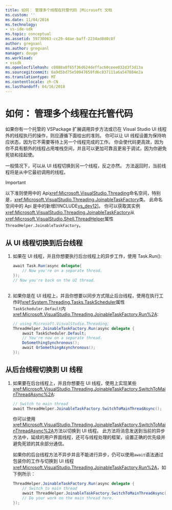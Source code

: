 ```yaml
---
title: 如何： 管理多个线程在托管代码 |Microsoft 文档
ms.custom: ''
ms.date: 11/04/2016
ms.technology:
- vs-ide-sdk
ms.topic: conceptual
ms.assetid: 59730063-cc29-4dae-baff-2234ad8d0c8f
author: gregvanl
ms.author: gregvanl
manager: douge
ms.workload:
- vssdk
ms.openlocfilehash: c0888a0f65f36d624deffac60ceee032d3f3d13a
ms.sourcegitcommit: 6a9d5bd75e50947659fd6c837111a6a547884e2a
ms.translationtype: MT
ms.contentlocale: zh-CN
ms.lasthandoff: 04/16/2018
---
```

# <a name="how-to-managing-multiple-threads-in-managed-code"></a>如何： 管理多个线程在托管代码
如果你有一个托管的 VSPackage 扩展调用异步方法或已在 Visual Studio UI 线程外的线程执行的操作，则应遵循下面给出的准则。 你可以让 UI 线程设置为保持响应状态，因为它不需要等待上另一个线程完成的工作。 你会使代码更高效，因为你不具有额外的线程占用堆栈空间，并且可以更加可靠且更易于调试，因为你避免死锁和挂起使。  
  
 一般情况下，可以从 UI 线程切换到另一个线程，反之亦然。 方法返回时，当前线程将是从中它最初调用的线程。  
  
> [!IMPORTANT]
>  以下准则使用中的 Api<xref:Microsoft.VisualStudio.Threading>命名空间，特别是，<xref:Microsoft.VisualStudio.Threading.JoinableTaskFactory>类。 此命名空间中的 Api 是中的新增[!INCLUDE[vs_dev12](../extensibility/includes/vs_dev12_md.md)]。 你可以获取其实例<xref:Microsoft.VisualStudio.Threading.JoinableTaskFactory>从<xref:Microsoft.VisualStudio.Shell.ThreadHelper>属性`ThreadHelper.JoinableTaskFactory`。  
  
## <a name="switching-from-the-ui-thread-to-a-background-thread"></a>从 UI 线程切换到后台线程  
  
1.  如果在 UI 线程，并且你想要执行后台线程上的异步工作，使用 Task.Run():  
  
    ```csharp  
    await Task.Run(async delegate{  
        // Now you're on a separate thread.  
    });  
    // Now you're back on the UI thread.  
  
    ```  
  
2.  如果你是在 UI 线程上，并且你想要以同步方式阻止后台线程，使用在执行工作时<xref:System.Threading.Tasks.TaskScheduler>属性`TaskScheduler.Default`内<xref:Microsoft.VisualStudio.Threading.JoinableTaskFactory.Run%2A>:  
  
    ```csharp  
    // using Microsoft.VisualStudio.Threading;  
    ThreadHelper.JoinableTaskFactory.Run(async delegate {  
        await TaskScheduler.Default;  
        // You're now on a separate thread.  
        DoSomethingSynchronous();  
        await OrSomethingAsynchronous();  
    });  
    ```  
  
## <a name="switching-from-a-background-thread-to-the-ui-thread"></a>从后台线程切换到 UI 线程  
  
1.  如果要在后台线程上，并且你想要在 UI 线程，使用上实现某些<xref:Microsoft.VisualStudio.Threading.JoinableTaskFactory.SwitchToMainThreadAsync%2A>:  
  
    ```csharp  
    // Switch to main thread  
    await ThreadHelper.JoinableTaskFactory.SwitchToMainThreadAsync();  
    ```  
  
     你可以使用<xref:Microsoft.VisualStudio.Threading.JoinableTaskFactory.SwitchToMainThreadAsync%2A>方法以切换到 UI 线程。 此方法将消息发送到当前的异步方法中，延续的用户界面线程，还可与线程处理的框架，设置正确的优先级并避免死锁的其余部分通信。  
  
     如果你的后台线程方法不异步并且不能进行异步，仍可以使用`await`语法通过包装你的工作与切换到 UI 线程<xref:Microsoft.VisualStudio.Threading.JoinableTaskFactory.Run%2A>，如下例所示：  
  
    ```csharp  
    ThreadHelper.JoinableTaskFactory.Run(async delegate {  
        // Switch to main thread  
        await ThreadHelper.JoinableTaskFactory.SwitchToMainThreadAsync();  
        // Do your work on the main thread here.  
    });  
    ```